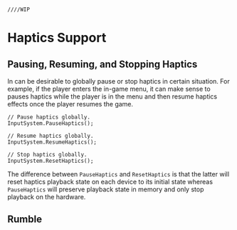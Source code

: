     ////WIP

# Haptics Support

## Pausing, Resuming, and Stopping Haptics

In can be desirable to globally pause or stop haptics in certain situation. For example, if the player enters the in-game menu, it can make sense to pauses haptics while the player is in the menu and then resume haptics effects once the player resumes the game.

```CSharp
// Pause haptics globally.
InputSystem.PauseHaptics();

// Resume haptics globally.
InputSystem.ResumeHaptics();

// Stop haptics globally.
InputSystem.ResetHaptics();
```

The difference between `PauseHaptics` and `ResetHaptics` is that the latter will reset haptics playback state on each device to its initial state whereas `PauseHaptics` will preserve playback state in memory and only stop playback on the hardware.

## Rumble
